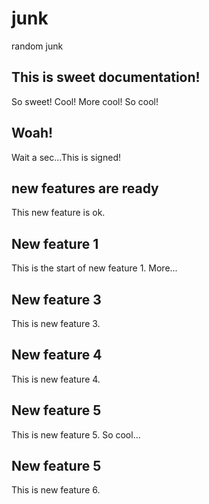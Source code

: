 # junk
random junk

## This is sweet documentation!
So sweet! Cool! More cool! So cool!

## Woah!
Wait a sec...This is signed!  

## new features are ready
This new feature is ok.

## New feature 1
This is the start of new feature 1. More...

## New feature 3
This is new feature 3.

## New feature 4
This is new feature 4.

## New feature 5
This is new feature 5. So cool...

## New feature 5
This is new feature 6.
